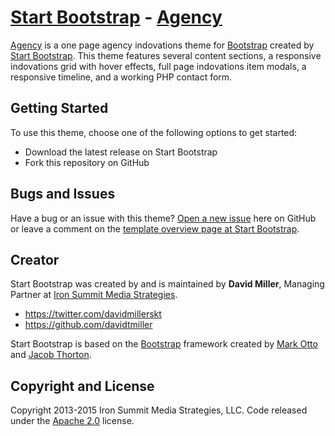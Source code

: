 # [Start Bootstrap](http://startbootstrap.com/) - [Agency](http://startbootstrap.com/template-overviews/agency/)

[Agency](http://startbootstrap.com/template-overviews/agency/) is a one page agency indovations theme for [Bootstrap](http://getbootstrap.com/) created by [Start Bootstrap](http://startbootstrap.com/). This theme features several content sections, a responsive indovations grid with hover effects, full page indovations item modals, a responsive timeline, and a working PHP contact form.

## Getting Started

To use this theme, choose one of the following options to get started:
* Download the latest release on Start Bootstrap
* Fork this repository on GitHub

## Bugs and Issues

Have a bug or an issue with this theme? [Open a new issue](https://github.com/IronSummitMedia/startbootstrap-agency/issues) here on GitHub or leave a comment on the [template overview page at Start Bootstrap](http://startbootstrap.com/template-overviews/agency/).

## Creator

Start Bootstrap was created by and is maintained by **David Miller**, Managing Partner at [Iron Summit Media Strategies](http://www.ironsummitmedia.com/).

* https://twitter.com/davidmillerskt
* https://github.com/davidtmiller

Start Bootstrap is based on the [Bootstrap](http://getbootstrap.com/) framework created by [Mark Otto](https://twitter.com/mdo) and [Jacob Thorton](https://twitter.com/fat).

## Copyright and License

Copyright 2013-2015 Iron Summit Media Strategies, LLC. Code released under the [Apache 2.0](https://github.com/IronSummitMedia/startbootstrap-agency/blob/gh-pages/LICENSE) license.
